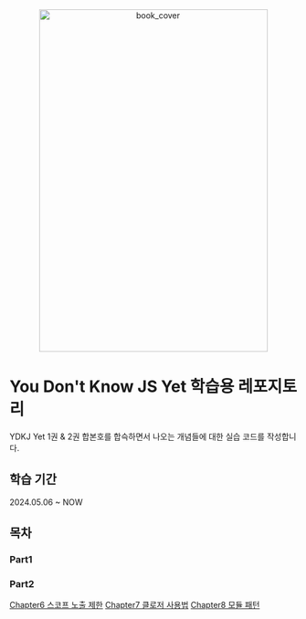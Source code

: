 <div align="center">
  <img src="https://github.com/shinwonse/ydkj-yet/assets/62709718/35e80d1d-9238-408f-a1a4-1410fa1c88e7" alt="book_cover" width="400" height="600" />
</div>

# You Don't Know JS Yet 학습용 레포지토리

YDKJ Yet 1권 & 2권 합본호를 합슥하면서 나오는 개념들에 대한 실습 코드를 작성합니다.

## 학습 기간

2024.05.06 ~ NOW

## 목차

### Part1

### Part2

[Chapter6 스코프 노출 제한]()
[Chapter7 클로저 사용법]()
[Chapter8 모듈 패턴](https://github.com/shinwonse/ydkj-yet/tree/main/Part2/Chapter8)
